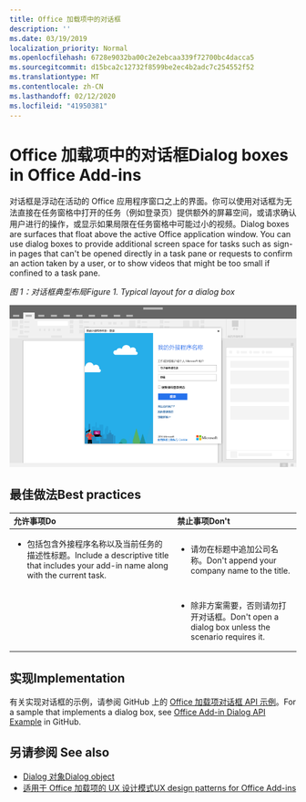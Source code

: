 ```yaml
---
title: Office 加载项中的对话框
description: ''
ms.date: 03/19/2019
localization_priority: Normal
ms.openlocfilehash: 6728e9032ba00c2e2ebcaa339f72700bc4dacca5
ms.sourcegitcommit: d15bca2c12732f8599be2ec4b2adc7c254552f52
ms.translationtype: MT
ms.contentlocale: zh-CN
ms.lasthandoff: 02/12/2020
ms.locfileid: "41950381"
---
```

# <a name="dialog-boxes-in-office-add-ins"></a><span data-ttu-id="dd6c0-102">Office 加载项中的对话框</span><span class="sxs-lookup"><span data-stu-id="dd6c0-102">Dialog boxes in Office Add-ins</span></span>
 
<span data-ttu-id="dd6c0-p101">对话框是浮动在活动的 Office 应用程序窗口之上的界面。你可以使用对话框为无法直接在任务窗格中打开的任务（例如登录页）提供额外的屏幕空间，或请求确认用户进行的操作，或显示如果局限在任务窗格中可能过小的视频。</span><span class="sxs-lookup"><span data-stu-id="dd6c0-p101">Dialog boxes are surfaces that float above the active Office application window. You can use dialog boxes to provide additional screen space for tasks such as sign-in pages that can't be opened directly in a task pane or requests to confirm an action taken by a user, or to show videos that might be too small if confined to a task pane.</span></span>

<span data-ttu-id="dd6c0-105">*图 1：对话框典型布局*</span><span class="sxs-lookup"><span data-stu-id="dd6c0-105">*Figure 1. Typical layout for a dialog box*</span></span>

![显示对话框典型布局的示例图像](../images/overview-with-app-dialog.png)

## <a name="best-practices"></a><span data-ttu-id="dd6c0-107">最佳做法</span><span class="sxs-lookup"><span data-stu-id="dd6c0-107">Best practices</span></span>

|<span data-ttu-id="dd6c0-108">**允许事项**</span><span class="sxs-lookup"><span data-stu-id="dd6c0-108">**Do**</span></span>|<span data-ttu-id="dd6c0-109">**禁止事项**</span><span class="sxs-lookup"><span data-stu-id="dd6c0-109">**Don't**</span></span>|
|:-----|:--------|
|<ul><li><span data-ttu-id="dd6c0-110">包括包含外接程序名称以及当前任务的描述性标题。</span><span class="sxs-lookup"><span data-stu-id="dd6c0-110">Include a descriptive title that includes your add-in name along with the current task.</span></span></li></ul>|<ul><li><span data-ttu-id="dd6c0-111">请勿在标题中追加公司名称。</span><span class="sxs-lookup"><span data-stu-id="dd6c0-111">Don't append your company name to the title.</span></span></li></ul>|
||<ul><li><span data-ttu-id="dd6c0-112">除非方案需要，否则请勿打开对话框。</span><span class="sxs-lookup"><span data-stu-id="dd6c0-112">Don't open a dialog box unless the scenario requires it.</span></span></li></ul>|

## <a name="implementation"></a><span data-ttu-id="dd6c0-113">实现</span><span class="sxs-lookup"><span data-stu-id="dd6c0-113">Implementation</span></span>

<span data-ttu-id="dd6c0-114">有关实现对话框的示例，请参阅 GitHub 上的 [Office 加载项对话框 API 示例](https://github.com/OfficeDev/Office-Add-in-Dialog-API-Simple-Example)。</span><span class="sxs-lookup"><span data-stu-id="dd6c0-114">For a sample that implements a dialog box, see [Office Add-in Dialog API Example](https://github.com/OfficeDev/Office-Add-in-Dialog-API-Simple-Example) in GitHub.</span></span>

## <a name="see-also"></a><span data-ttu-id="dd6c0-115">另请参阅 </span><span class="sxs-lookup"><span data-stu-id="dd6c0-115">See also</span></span>

- [<span data-ttu-id="dd6c0-116">Dialog 对象</span><span class="sxs-lookup"><span data-stu-id="dd6c0-116">Dialog object</span></span>](/javascript/api/office/office.dialog)
- [<span data-ttu-id="dd6c0-117">适用于 Office 加载项的 UX 设计模式</span><span class="sxs-lookup"><span data-stu-id="dd6c0-117">UX design patterns for Office Add-ins</span></span>](../design/ux-design-pattern-templates.md)
